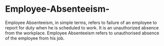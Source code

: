 # Employee-Absenteeism-
 Employee Absenteeism, in simple terms, refers to failure of an employee to report for duty when he is scheduled to work. It is an unauthorized absence from the workplace. Employee Absenteeism refers to unauthorised absence of the employee from his job.
